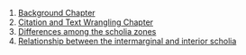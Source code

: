 1. [Background Chapter](https://github.com/cjschu17/Thesis2016-2017/blob/master/ThesisWriting/Background.md)
2. [Citation and Text Wrangling Chapter](https://github.com/cjschu17/Thesis2016-2017/blob/master/ThesisWriting/CitationAndTextWrangling.md)
3. [Differences among the scholia zones](https://github.com/cjschu17/Thesis2016-2017/blob/master/ThesisWriting/IitialDifferences.md)
4. [Relationship between the intermarginal and interior scholia](https://github.com/cjschu17/Thesis2016-2017/blob/master/ThesisWriting/ImIntStarEnd.md)
